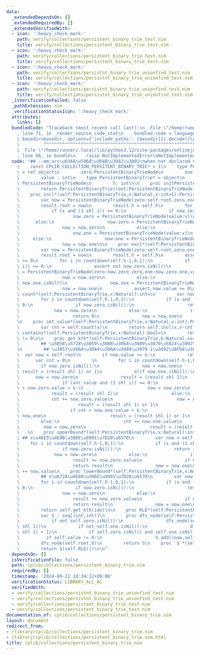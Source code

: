```yaml
---
data:
  _extendedDependsOn: []
  _extendedRequiredBy: []
  _extendedVerifiedWith:
  - icon: ':heavy_check_mark:'
    path: verify/collections/persistent_binary_trie_test.nim
    title: verify/collections/persistent_binary_trie_test.nim
  - icon: ':heavy_check_mark:'
    path: verify/collections/persistent_binary_trie_test.nim
    title: verify/collections/persistent_binary_trie_test.nim
  - icon: ':heavy_check_mark:'
    path: verify/collections/persistnt_binary_trie_unionfind_test.nim
    title: verify/collections/persistnt_binary_trie_unionfind_test.nim
  - icon: ':heavy_check_mark:'
    path: verify/collections/persistnt_binary_trie_unionfind_test.nim
    title: verify/collections/persistnt_binary_trie_unionfind_test.nim
  _isVerificationFailed: false
  _pathExtension: nim
  _verificationStatusIcon: ':heavy_check_mark:'
  attributes:
    links: []
  bundledCode: "Traceback (most recent call last):\n  File \"/home/runner/.local/lib/python3.12/site-packages/onlinejudge_verify/documentation/build.py\"\
    , line 71, in _render_source_code_stat\n    bundled_code = language.bundle(stat.path,\
    \ basedir=basedir, options={'include_paths': [basedir]}).decode()\n          \
    \         ^^^^^^^^^^^^^^^^^^^^^^^^^^^^^^^^^^^^^^^^^^^^^^^^^^^^^^^^^^^^^^^^^^^^^^^^^^^^^^^^^\n\
    \  File \"/home/runner/.local/lib/python3.12/site-packages/onlinejudge_verify/languages/nim.py\"\
    , line 86, in bundle\n    raise NotImplementedError\nNotImplementedError\n"
  code: "## --mm:arc\u63A8\u5968\u304B\u3082\u3002\nwhen not declared CPLIB_COLLECTIONS_PERSITENT_BINARY_TRIE:\n\
    \    const CPLIB_COLLECTION_PERSITENT_BINARY_TRIE* = 1\n    type PersistentBinaryTrieNode\
    \ = ref object\n        zero:PersistentBinaryTrieNode\n        one:PersistentBinaryTrieNode\n\
    \        value : int\n    type PersistentBinaryTrie* = object\n        root :\
    \ PersistentBinaryTrieNode\n        h: int\n\n    proc initPersistentBineryTrie*(h:int):PersistentBinaryTrie=\n\
    \        return PersistentBinaryTrie(root:PersistentBinaryTrieNode(),h:h)\n\n\
    \    proc incl*(self:PersistentBinaryTrie,x:Natural,v:int=1):PersistentBinaryTrie=\n\
    \        var now = PersistentBinaryTrieNode(zero:self.root.zero,one:self.root.one,value:self.root.value+v)\n\
    \        result.root = now\n        result.h = self.h\n        for i in countdown(self.h-1,0,1):\n\
    \            if (x and (1 shl i)) == 0:\n                if now.zero.isNil():\n\
    \                    now.zero = PersistentBinaryTrieNode(value:v)\n          \
    \      else:\n                    now.zero = PersistentBinaryTrieNode(zero:now.zero.zero,one:now.zero.one,value:now.zero.value+v)\n\
    \                now = now.zero\n            else:\n                if now.one.isNil():\n\
    \                    now.one = PersistentBinaryTrieNode(value:v)\n           \
    \     else:\n                    now.one = PersistentBinaryTrieNode(zero:now.one.zero,one:now.one.one,value:now.one.value+v)\n\
    \                now = now.one\n\n    proc excl*(self:PersistentBinaryTrie,x:Natural,v:int=1):PersistentBinaryTrie=\n\
    \        var now = PersistentBinaryTrieNode(zero:self.root.zero,one:self.root.one,value:self.root.value-v)\n\
    \        result.root = now\n        result.h = self.h\n        assert now.value\
    \ >= 0\n        for i in countdown(self.h-1,0,1):\n            if (x and (1 shl\
    \ i)) == 0:\n                assert not now.zero.isNil()\n                now.zero\
    \ = PersistentBinaryTrieNode(zero:now.zero.zero,one:now.zero.one,value:now.zero.value-v)\n\
    \                now = now.zero\n            else:\n                assert not\
    \ now.one.isNil()\n                now.one = PersistentBinaryTrieNode(zero:now.one.zero,one:now.one.one,value:now.one.value-v)\n\
    \                now = now.one\n            assert now.value >= 0\n    \n    proc\
    \ count*(self:PersistentBinaryTrie,x:Natural):int=\n        var now = self.root\n\
    \        for i in countdown(self.h-1,0,1):\n            if (x and (1 shl i)) ==\
    \ 0:\n                if now.zero.isNil():\n                    return 0\n   \
    \             now = now.zero\n            else:\n                if now.one.isNil():\n\
    \                    return 0\n                now = now.one\n        return now.value\n\
    \n    proc set_value*(self:PersistentBinaryTrie,x:Natural,v:int):PersistentBinaryTrie=\n\
    \        var cnt = self.count(x)\n        return self.incl(x,v-cnt)\n\n    proc\
    \ contains*(self:PersistentBinaryTrie,x:Natural):bool=\n        return self.count(x)\
    \ != 0\n\n    proc get_kth*(self:PersistentBinaryTrie,k:Natural,xor_value:int=0):int=\n\
    \        ## \u5B58\u5728\u3059\u308B\u306A\u3089\u3070\u5024\u3092\u8FD4\u3059\
    \n        ## \u3057\u306A\u3044\u306A\u3089\u3070-1\u3092\u8FD4\u3059\n      \
    \  var now = self.root\n        if now.value <= k:\n            return -1\n  \
    \      var cnt = 0\n        \n        for i in countdown(self.h-1,0,1):\n    \
    \        if now.zero.isNil():\n                now = now.one\n               \
    \ result = (result shl 1) or 1\n            elif now.one.isNil():\n          \
    \      now = now.zero\n                result = (result shl 1)\n            else:\n\
    \                if (xor_value and (1 shl i)) == 0:\n                    if cnt\
    \ + now.zero.value > k:\n                        now = now.zero\n            \
    \            result = (result shl 1)\n                    else:\n            \
    \            cnt += now.zero.value\n                        now = now.one\n  \
    \                      result = (result shl 1) or 1\n                else:\n \
    \                   if cnt + now.one.value > k:\n                        now =\
    \ now.one\n                        result = (result shl 1) or 1\n            \
    \        else:\n                        cnt += now.one.value\n               \
    \         now = now.zero\n                        result = (result shl 1) \n \
    \   \n    proc upperBound*(self:PersistentBinaryTrie,x:Natural):int=\n       \
    \ ## x\u4EE5\u4E0B\u306E\u8981\u7D20\u6570\n        var now = self.root\n    \
    \    for i in countdown(self.h-1,0,1):\n            if (x and (1 shl i)) == 0:\n\
    \                if now.zero.isNil():\n                    return result\n   \
    \             now = now.zero\n            else:\n                if not now.zero.isNil():\n\
    \                    result += now.zero.value\n                if now.one.isNil():\n\
    \                    return result\n                now = now.one\n        result\
    \ += now.value\n    proc lowerBound*(self:PersistentBinaryTrie,x:Natural):int=\n\
    \        ## x\u672A\u6E80\u306E\u8981\u7D20\u6570\n        var now = self.root\n\
    \        for i in countdown(self.h-1,0,1):\n            if (x and (1 shl i)) ==\
    \ 0:\n                if now.zero.isNil():\n                    return result\n\
    \                now = now.zero\n            else:\n                if not now.zero.isNil():\n\
    \                    result += now.zero.value\n                if now.one.isNil():\n\
    \                    return result\n                now = now.one\n    proc `[]`*(self:PersistentBinaryTrie,idx:Natural):int=\n\
    \        return self.get_kth(idx)\n\n    proc RLE*(self:PersistentBinaryTrie):seq[(int,int)]=\n\
    \        var S : seq[(int,int)]\n        proc dfs_node(self:PersistentBinaryTrieNode,now:int)=\n\
    \            if not self.zero.isNil():\n                dfs_node(self.zero,(now\
    \ shl 1))\n            if not self.one.isNil():\n                dfs_node(self.one,(now\
    \ shl 1) + 1)\n            if self.zero.isNil() and self.one.isNil():\n      \
    \          if self.value != 0:\n                    S.add((now,self.value))\n\
    \        dfs_node(self.root,0)\n        return S\n    proc `$`*(self:PersistentBinaryTrie):string=\n\
    \        return $(self.RLE())\n\n"
  dependsOn: []
  isVerificationFile: false
  path: cplib/collections/persistent_binary_trie.nim
  requiredBy: []
  timestamp: '2024-09-21 18:34:12+09:00'
  verificationStatus: LIBRARY_ALL_AC
  verifiedWith:
  - verify/collections/persistnt_binary_trie_unionfind_test.nim
  - verify/collections/persistnt_binary_trie_unionfind_test.nim
  - verify/collections/persistent_binary_trie_test.nim
  - verify/collections/persistent_binary_trie_test.nim
documentation_of: cplib/collections/persistent_binary_trie.nim
layout: document
redirect_from:
- /library/cplib/collections/persistent_binary_trie.nim
- /library/cplib/collections/persistent_binary_trie.nim.html
title: cplib/collections/persistent_binary_trie.nim
---
```

